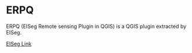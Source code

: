 # ERPQ
ERPQ (EISeg Remote sensing Plugin in QGIS) is a QGIS plugin extracted by EISeg.

[EISeg Link](https://github.com/PaddleCV-SIG/EISeg)
